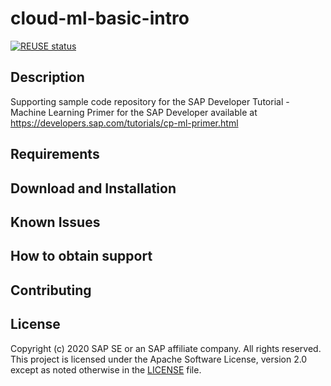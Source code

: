 # cloud-ml-basic-intro

[![REUSE status](https://api.reuse.software/badge/github.com/SAP-samples/cloud-ml-basic-intro)](https://api.reuse.software/info/github.com/SAP-samples/cloud-ml-basic-intro)

## Description

Supporting sample code repository for the SAP Developer Tutorial - Machine Learning Primer for the SAP Developer available at https://developers.sap.com/tutorials/cp-ml-primer.html

## Requirements

## Download and Installation

## Known Issues

## How to obtain support

## Contributing

## License
Copyright (c) 2020 SAP SE or an SAP affiliate company. All rights reserved. This project is licensed under the Apache Software License, version 2.0 except as noted otherwise in the [LICENSE](LICENSES/Apache-2.0.txt) file.
